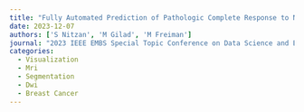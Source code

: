 ```yaml
---
title: "Fully Automated Prediction of Pathologic Complete Response to Neoadjuvant Chemotherapy in Breast Cancer Using Deep Learning*"
date: 2023-12-07
authors: ['S Nitzan', 'M Gilad', 'M Freiman']
journal: "2023 IEEE EMBS Special Topic Conference on Data Science and Engineering in …, 2023"
categories: 
  - Visualization
  - Mri
  - Segmentation
  - Dwi
  - Breast Cancer
---
```

    
